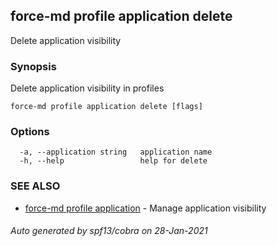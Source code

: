 ## force-md profile application delete

Delete application visibility

### Synopsis

Delete application visibility in profiles

```
force-md profile application delete [flags]
```

### Options

```
  -a, --application string   application name
  -h, --help                 help for delete
```

### SEE ALSO

* [force-md profile application](force-md_profile_application.md)	 - Manage application visibility

###### Auto generated by spf13/cobra on 28-Jan-2021
